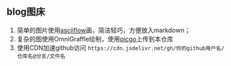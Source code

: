 ## blog图床
1. 简单的图片使用[asciiflow](https://asciiflow.com/)画，简洁轻巧，方便放入markdown；
2. 复杂的图使用OmniGraffle绘制，使用[picgo](https://github.com/Molunerfinn/PicGo)上传到本仓库
3. 使用CDN加速github访问 `https://cdn.jsdelivr.net/gh/你的github用户名/仓库名@分支/文件名`